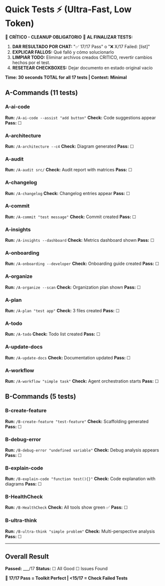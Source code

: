 # Quick Tests ⚡ (Ultra-Fast, Low Token)

🚨 **CRÍTICO - CLEANUP OBLIGATORIO** 🚨
**AL FINALIZAR TESTS:**
1. **DAR RESULTADO POR CHAT:** "✅ 17/17 Pass" o "❌ X/17 Failed: [list]"
2. **EXPLICAR FALLOS:** Qué falló y cómo solucionarlo
3. **LIMPIAR TODO:** Eliminar archivos creados CRITICO, revertir cambios hechos por el test.
4. **RESETEAR CHECKBOXES:** Dejar documento en estado original vacío

**Time: 30 seconds TOTAL for all 17 tests | Context: Minimal**

## A-Commands (11 tests)

### A-ai-code
**Run:** `/A-ai-code --assist "add button"`
**Check:** Code suggestions appear
**Pass:** ☐

### A-architecture
**Run:** `/A-architecture --c4`
**Check:** Diagram generated
**Pass:** ☐

### A-audit
**Run:** `/A-audit src/`
**Check:** Audit report with matrices
**Pass:** ☐

### A-changelog
**Run:** `/A-changelog`
**Check:** Changelog entries appear
**Pass:** ☐

### A-commit
**Run:** `/A-commit "test message"`
**Check:** Commit created
**Pass:** ☐

### A-insights
**Run:** `/A-insights --dashboard`
**Check:** Metrics dashboard shown
**Pass:** ☐

### A-onboarding
**Run:** `/A-onboarding --developer`
**Check:** Onboarding guide created
**Pass:** ☐

### A-organize
**Run:** `/A-organize --scan`
**Check:** Organization plan shown
**Pass:** ☐

### A-plan
**Run:** `/A-plan "test app"`
**Check:** 3 files created
**Pass:** ☐

### A-todo
**Run:** `/A-todo`
**Check:** Todo list created
**Pass:** ☐

### A-update-docs
**Run:** `/A-update-docs`
**Check:** Documentation updated
**Pass:** ☐

### A-workflow
**Run:** `/A-workflow "simple task"`
**Check:** Agent orchestration starts
**Pass:** ☐

## B-Commands (5 tests)

### B-create-feature
**Run:** `/B-create-feature "test-feature"`
**Check:** Scaffolding generated
**Pass:** ☐

### B-debug-error
**Run:** `/B-debug-error "undefined variable"`
**Check:** Debug analysis appears
**Pass:** ☐

### B-explain-code
**Run:** `/B-explain-code "function test(){}"`
**Check:** Code explanation with diagrams
**Pass:** ☐

### B-HealthCheck
**Run:** `/B-HealthCheck`
**Check:** All tools show green ✅
**Pass:** ☐

### B-ultra-think
**Run:** `/B-ultra-think "simple problem"`
**Check:** Multi-perspective analysis
**Pass:** ☐

---

## Overall Result
**Passed:** ___/17
**Status:** ☐ All Good ☐ Issues Found

**🎯 17/17 Pass = Toolkit Perfect | <15/17 = Check Failed Tests**